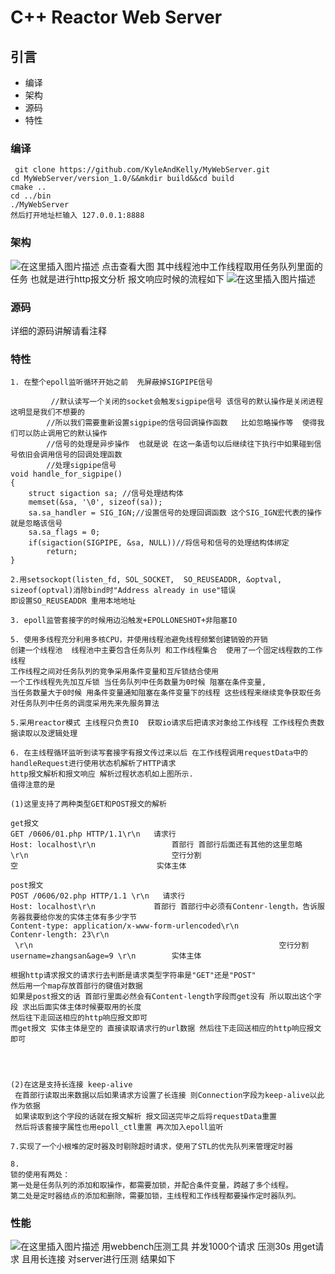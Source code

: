# C++ Reactor Web Server
## 引言
* 编译
* 架构
* 源码
* 特性
### 编译
```
 git clone https://github.com/KyleAndKelly/MyWebServer.git
cd MyWebServer/version_1.0/&&mkdir build&&cd build
cmake ..
cd ../bin
./MyWebServer 
然后打开地址栏输入 127.0.0.1:8888 

```
### 架构

![在这里插入图片描述](https://img-blog.csdnimg.cn/20200312222549395.png?x-oss-process=image/watermark,type_ZmFuZ3poZW5naGVpdGk,shadow_10,text_aHR0cHM6Ly9ibG9nLmNzZG4ubmV0L3ZqaGdoamdoag==,size_16,color_FFFFFF,t_70)
点击查看大图
 其中线程池中工作线程取用任务队列里面的任务
也就是进行http报文分析 报文响应时候的流程如下
![在这里插入图片描述](https://img-blog.csdnimg.cn/20200312224128436.png?x-oss-process=image/watermark,type_ZmFuZ3poZW5naGVpdGk,shadow_10,text_aHR0cHM6Ly9ibG9nLmNzZG4ubmV0L3ZqaGdoamdoag==,size_16,color_FFFFFF,t_70)

### 源码
详细的源码讲解请看注释


### 特性

```
1. 在整个epoll监听循环开始之前  先屏蔽掉SIGPIPE信号

		 //默认读写一个关闭的socket会触发sigpipe信号 该信号的默认操作是关闭进程 这明显是我们不想要的
        //所以我们需要重新设置sigpipe的信号回调操作函数   比如忽略操作等  使得我们可以防止调用它的默认操作 
        //信号的处理是异步操作  也就是说 在这一条语句以后继续往下执行中如果碰到信号依旧会调用信号的回调处理函数
		//处理sigpipe信号
void handle_for_sigpipe()
{
    struct sigaction sa; //信号处理结构体
    memset(&sa, '\0', sizeof(sa));
    sa.sa_handler = SIG_IGN;//设置信号的处理回调函数 这个SIG_IGN宏代表的操作就是忽略该信号 
    sa.sa_flags = 0;
    if(sigaction(SIGPIPE, &sa, NULL))//将信号和信号的处理结构体绑定
        return;
}

```

```
2.用setsockopt(listen_fd, SOL_SOCKET,  SO_REUSEADDR, &optval, sizeof(optval)消除bind时"Address already in use"错误
即设置SO_REUSEADDR 重用本地地址
```

```
3. epoll监管套接字的时候用边沿触发+EPOLLONESHOT+非阻塞IO   

```

```
5. 使用多线程充分利用多核CPU，并使用线程池避免线程频繁创建销毁的开销
创建一个线程池  线程池中主要包含任务队列 和工作线程集合  使用了一个固定线程数的工作线程
工作线程之间对任务队列的竞争采用条件变量和互斥锁结合使用
一个工作线程先先加互斥锁 当任务队列中任务数量为0时候 阻塞在条件变量,
当任务数量大于0时候 用条件变量通知阻塞在条件变量下的线程 这些线程来继续竞争获取任务
对任务队列中任务的调度采用先来先服务算法
```
```
5.采用reactor模式 主线程只负责IO  获取io请求后把请求对象给工作线程 工作线程负责数据读取以及逻辑处理
```

```
6. 在主线程循环监听到读写套接字有报文传过来以后 在工作线程调用requestData中的handleRequest进行使用状态机解析了HTTP请求
http报文解析和报文响应 解析过程状态机如上图所示. 
值得注意的是

(1)这里支持了两种类型GET和POST报文的解析 

get报文
GET /0606/01.php HTTP/1.1\r\n	请求行
Host: localhost\r\n					首部行 首部行后面还有其他的这里忽略
\r\n								空行分割
空								实体主体

post报文
POST /0606/02.php HTTP/1.1 \r\n   请求行
Host: localhost\r\n             首部行 首部行中必须有Contenr-length，告诉服务器我要给你发的实体主体有多少字节 
Content-type: application/x-www-form-urlencoded\r\n
Contenr-length: 23\r\n				
 \r\n                                                       空行分割
username=zhangsan&age=9	\r\n		实体主体

根据http请求报文的请求行去判断是请求类型字符串是"GET"还是"POST"
然后用一个map存放首部行的键值对数据
如果是post报文的话 首部行里面必然会有Content-length字段而get没有 所以取出这个字段 求出后面实体主体时候要取用的长度 
然后往下走回送相应的http响应报文即可
而get报文 实体主体是空的 直接读取请求行的url数据 然后往下走回送相应的http响应报文即可




(2)在这是支持长连接 keep-alive
 在首部行读取出来数据以后如果请求方设置了长连接 则Connection字段为keep-alive以此作为依据
 如果读取到这个字段的话就在报文解析 报文回送完毕之后将requestData重置 
 然后将该套接字属性也用epoll_ctl重置 再次加入epoll监听

```
```
7.实现了一个小根堆的定时器及时剔除超时请求，使用了STL的优先队列来管理定时器
```
```
8.
锁的使用有两处：
第一处是任务队列的添加和取操作，都需要加锁，并配合条件变量，跨越了多个线程。
第二处是定时器结点的添加和删除，需要加锁，主线程和工作线程都要操作定时器队列。
```

### 性能
![在这里插入图片描述](https://img-blog.csdnimg.cn/20200313014124381.png?x-oss-process=image/watermark,type_ZmFuZ3poZW5naGVpdGk,shadow_10,text_aHR0cHM6Ly9ibG9nLmNzZG4ubmV0L3ZqaGdoamdoag==,size_16,color_FFFFFF,t_70)
用webbench压测工具 
并发1000个请求 压测30s 用get请求 且用长连接 对server进行压测
结果如下


